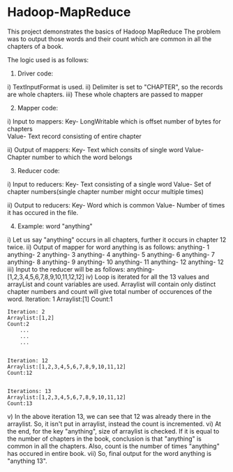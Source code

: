 # Hadoop-MapReduce
This project demonstrates the basics of Hadoop MapReduce
The problem was to output those words and their count which are common in all the chapters of a book.

The logic used is as follows:

1) Driver code:

i) 	TextInputFormat is used. 
ii) 	Delimiter is set to "CHAPTER", so the records are whole chapters.
iii)	These whole chapters are passed to mapper

2) Mapper code:

i) 	Input to mappers:
  	Key- LongWritable which is offset number of bytes for chapters  
  	Value- Text record consisting of entire chapter

ii) 	Output of mappers:
  	Key- Text which consits of single word
  	Value- Chapter number to which the word belongs

3) Reducer code:

i) 	Input to reducers:
  	Key- Text consisting of a single word
  	Value- Set of chapter numbers(single chapter number might occur multiple times) 

ii) Output to reducers:
  	Key- Word which is common
  	Value- Number of times it has occured in the file.


4) Example: word "anything"

i) 	Let us say "anything" occurs in all chapters, further it occurs in chapter 12 twice.
ii)	Output of mapper for word anything is as follows:
	anything- 1
	anything- 2
	anything- 3
	anything- 4
	anything- 5
	anything- 6
	anything- 7
	anything- 8
	anything- 9
	anything- 10
	anything- 11
	anything- 12
	anything- 12
iii)	Input to the reducer will be as follows:
	anything- [1,2,3,4,5,6,7,8,9,10,11,12,12]
iv)	Loop is iterated for all the 13 values and arrayList and count variables are used. Arraylist will contain only distinct chapter numbers and count will give total number of occurences of the word.
	Iteration: 1
	Arraylist:[1]
	Count:1

	
	Iteration: 2
	Arraylist:[1,2]
	Count:2
	    ...
	    ...
	    ...

	
	Iteration: 12
	Arraylist:[1,2,3,4,5,6,7,8,9,10,11,12]
	Count:12


	Iterations: 13
	Arraylist:[1,2,3,4,5,6,7,8,9,10,11,12]
	Count:13


v) 	In the above iteration 13, we can see that 12 was already there in the arraylist. So, it isn't put in arraylist, instead the count is incremented.
vi) 	At the end, for the key "anything", size of arraylist is checked. If it is equal to the number of chapters in the book, conclusion is that "anything" is common in all the chapters.
    	Also, count is the number of times "anything" has occured in entire book.
vii) 	So, final output for the word anything is "anything	13".
